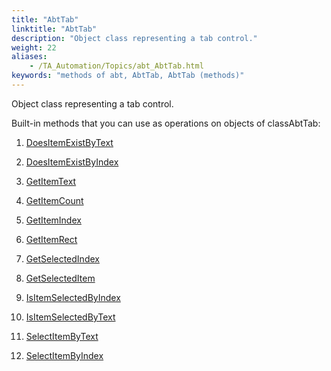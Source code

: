```yaml
--- 
title: "AbtTab"
linktitle: "AbtTab"
description: "Object class representing a tab control."
weight: 22
aliases: 
    - /TA_Automation/Topics/abt_AbtTab.html
keywords: "methods of abt, AbtTab, AbtTab (methods)"
---
```


Object class representing a tab control.

Built-in methods that you can use as operations on objects of classAbtTab:

1.  [DoesItemExistByText](/TA_Automation/Topics/abt_DoesItemExist_11.html)  

2.  [DoesItemExistByIndex](/TA_Automation/Topics/abt_DoesItemExist_12.html)  

3.  [GetItemText](/TA_Automation/Topics/abt_GetItemText_11.html)  

4.  [GetItemCount](/TA_Automation/Topics/abt_GetItemCount_11.html)  

5.  [GetItemIndex](/TA_Automation/Topics/abt_GetItemIndex_11.html)  

6.  [GetItemRect](/TA_Automation/Topics/abt_GetItemRect_11.html)  

7.  [GetSelectedIndex](/TA_Automation/Topics/abt_GetSelectedIndex_11.html)  

8.  [GetSelectedItem](/TA_Automation/Topics/abt_GetSelectedItem_11.html)  

9.  [IsItemSelectedByIndex](/TA_Automation/Topics/abt_IsItemSelected_11.html)  

10. [IsItemSelectedByText](/TA_Automation/Topics/abt_IsItemSelected_12.html)  

11. [SelectItemByText](/TA_Automation/Topics/abt_SelectItem_11.html)  

12. [SelectItemByIndex](/TA_Automation/Topics/abt_SelectItem_12.html)  





